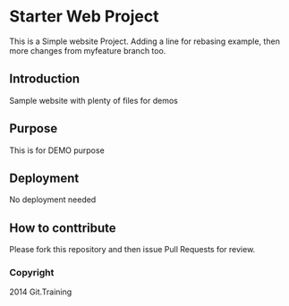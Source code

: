 # Starter Web Project

This is a Simple website Project. Adding a line for rebasing example, then more changes from myfeature branch too.

## Introduction

Sample website with plenty of files for demos

## Purpose

This is for DEMO purpose

## Deployment

No deployment needed

## How to conttribute

Please fork this repository and then issue Pull Requests for review.

### Copyright

2014 Git.Training